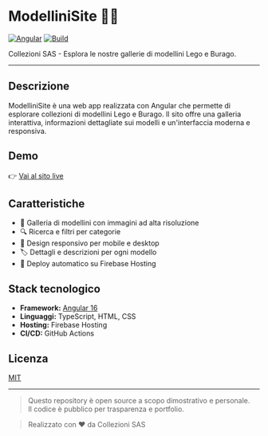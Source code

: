 # ModelliniSite 🚗🧱

[![Angular](https://img.shields.io/badge/Angular-16.2.14-red?logo=angular)](https://angular.io/)
[![Build](https://github.com/Sas1989/modellini-site/actions/workflows/deploy.yml/badge.svg)](.github/workflows/deploy.yml)

Collezioni SAS - Esplora le nostre gallerie di modellini Lego e Burago.

---

## Descrizione

ModelliniSite è una web app realizzata con Angular che permette di esplorare collezioni di modellini Lego e Burago. Il sito offre una galleria interattiva, informazioni dettagliate sui modelli e un'interfaccia moderna e responsiva.

## Demo

👉 [Vai al sito live](https://collezioni-sas.com/)

## Caratteristiche

- 📸 Galleria di modellini con immagini ad alta risoluzione
- 🔍 Ricerca e filtri per categorie
- 📱 Design responsivo per mobile e desktop
- 🏷️ Dettagli e descrizioni per ogni modello
- 🚀 Deploy automatico su Firebase Hosting

## Stack tecnologico

- **Framework:** [Angular 16](https://angular.io/)
- **Linguaggi:** TypeScript, HTML, CSS
- **Hosting:** Firebase Hosting
- **CI/CD:** GitHub Actions


## Licenza

[MIT](LICENSE)

---

> Questo repository è open source a scopo dimostrativo e personale.  
> Il codice è pubblico per trasparenza e portfolio.

> Realizzato con ❤️ da Collezioni SAS
